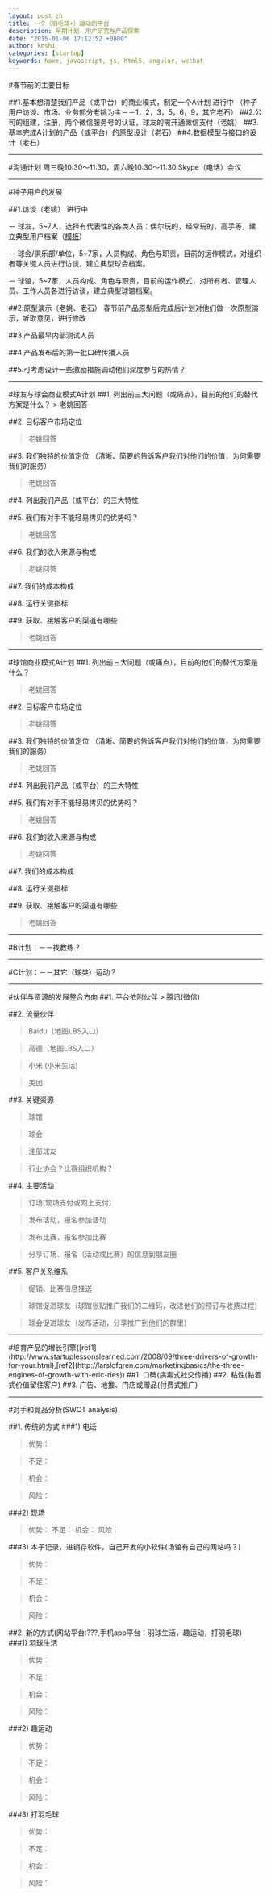 ```yaml
---
layout: post_zh
title: 一个（羽毛球+）运动的平台
description: 早期计划，用户研究与产品探索
date: "2015-01-06 17:12:52 +0800"
author: kmshi
categories: [startup]
keywords: haxe, javascript, js, html5, angular, wechat
---
```


#春节前的主要目标

##1.基本想清楚我们产品（或平台）的商业模式，制定一个A计划 <span class="bg-primary">进行中</span>
（种子用户访谈、市场、业务部分老姚为主－－1，2，3，5，6，9，其它老石）
##2.公司的组建，注册，两个微信服务号的认证，球友的需开通微信支付（老姚）
##3.基本完成A计划的产品（或平台）的原型设计（老石）
##4.数据模型与接口的设计（老石）

<hr/>

#沟通计划
周三晚10:30～11:30，周六晚10:30～11:30 Skype（电话）会议

<hr/>
#种子用户的发展

##1.访谈（老姚）  <span class="bg-primary">进行中</span>

－ 球友，5~7人，选择有代表性的各类人员：偶尔玩的，经常玩的，高手等，建立典型用户档案（[模板](http://www.haxejs.com/ppts/201004%20%E4%BA%BA%E7%89%A9%E8%A7%92%E8%89%B2%EF%BC%88Persona%EF%BC%89%E5%AE%9E%E4%BE%8B.docx)）

－ 球会/俱乐部/单位，5~7家，人员构成、角色与职责，目前的运作模式，对组织者等关键人员进行访谈，建立典型球会档案。

－ 球馆，5~7家，人员构成、角色与职责，目前的运作模式，对所有者、管理人员、工作人员各进行访谈，建立典型球馆档案。

##2.原型演示（老姚、老石）
春节前产品原型后完成后计划对他们做一次原型演示，听取意见，进行修改

##3.产品最早内部测试人员

##4.产品发布后的第一批口碑传播人员

##5.可考虑设计一些激励措施调动他们深度参与的热情？

<hr/>
#球友与球会商业模式A计划
##1. 列出前三大问题（或痛点），目前的他们的替代方案是什么？
> 老姚回答

##2. 目标客户市场定位
> 老姚回答

##3. 我们独特的价值定位
（清晰、简要的告诉客户我们对他们的价值，为何需要我们的服务）
> 老姚回答

##4. 列出我们产品（或平台）的三大特性
> 

##5. 我们有对手不能轻易拷贝的优势吗？
> 老姚回答

##6. 我们的收入来源与构成
> 老姚回答

##7. 我们的成本构成
> 

##8. 运行关键指标
> 

##9. 获取、接触客户的渠道有哪些
> 老姚回答

<hr/>

#球馆商业模式A计划
##1. 列出前三大问题（或痛点），目前的他们的替代方案是什么？
> 老姚回答

##2. 目标客户市场定位
> 老姚回答

##3. 我们独特的价值定位
（清晰、简要的告诉客户我们对他们的价值，为何需要我们的服务）
> 老姚回答

##4. 列出我们产品（或平台）的三大特性
> 

##5. 我们有对手不能轻易拷贝的优势吗？
> 老姚回答

##6. 我们的收入来源与构成
> 老姚回答

##7. 我们的成本构成
> 

##8. 运行关键指标
> 

##9. 获取、接触客户的渠道有哪些
> 老姚回答

<hr/>
#B计划：－－找教练？

<hr/>
#C计划：－－其它（球类）运动？

<hr/>
#伙伴与资源的发展整合方向
##1. 平台依附伙伴
> 腾讯(微信)

##2. 流量伙伴
> Baidu（地图LBS入口）

> 高德（地图LBS入口）

> 小米 (小米生活)

> 美团


##3. 关键资源
> 球馆

> 球会

> 注册球友

> 行业协会？比赛组织机构？

##4. 主要活动
> 订场(现场支付或网上支付)

> 发布活动，报名参加活动

> 发布比赛，报名参加比赛

> 分享订场、报名（活动或比赛）的信息到朋友圈

##5. 客户关系维系
> 促销、比赛信息推送

> 球馆促进球友（球馆张贴推广我们的二维码，改进他们的预订与收费过程）

> 球会促进球友（发布活动，分享推广到他们的群里）

<hr/>
#培育产品的增长引擎([ref1](http://www.startuplessonslearned.com/2008/09/three-drivers-of-growth-for-your.html),[ref2](http://larslofgren.com/marketingbasics/the-three-engines-of-growth-with-eric-ries))
##1. 口碑(病毒式社交传播)
##2. 粘性(黏着式价值留住客户)
##3. 广告、地推、门店或赠品(付费式推广)

<hr/>
#对手和竟品分析(SWOT analysis)

##1. 传统的方式
###1) 电话
> 优势：

> 不足：

> 机会：

> 风险：

###2) 现场
> 优势：
> 不足：
> 机会：
> 风险：

###3) 本子记录，进销存软件，自己开发的小软件(场馆有自己的网站吗？)
> 优势：

> 不足：

> 机会：

> 风险：

##2. 新的方式(网站平台:???,手机app平台：羽球生活，趣运动，打羽毛球)
###1)  羽球生活
> 优势：

> 不足：

> 机会：

> 风险：

###2)  趣运动
> 优势：

> 不足：

> 机会：

> 风险：

###3)  打羽毛球
> 优势：

> 不足：

> 机会：

> 风险：